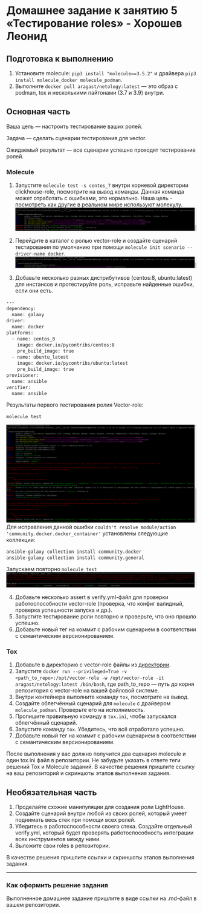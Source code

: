 # Домашнее задание к занятию 5 «Тестирование roles» - Хорошев Леонид

## Подготовка к выполнению

1. Установите molecule: `pip3 install "molecule==3.5.2"` и драйвера `pip3 install molecule_docker molecule_podman`.
2. Выполните `docker pull aragast/netology:latest` —  это образ с podman, tox и несколькими пайтонами (3.7 и 3.9) внутри.

## Основная часть

Ваша цель — настроить тестирование ваших ролей. 

Задача — сделать сценарии тестирования для vector. 

Ожидаемый результат — все сценарии успешно проходят тестирование ролей.

### Molecule

1. Запустите  `molecule test -s centos_7` внутри корневой директории clickhouse-role, посмотрите на вывод команды. Данная команда может отработать с ошибками, это нормально. Наша цель - посмотреть как другие в реальном мире используют молекулу.
 ![Alt text](https://github.com/LeonidKhoroshev/mnt-homeworks/blob/MNT-video/08-ansible-05-testing/screenshots/test1.png)

2. Перейдите в каталог с ролью vector-role и создайте сценарий тестирования по умолчанию при помощи `molecule init scenario --driver-name docker`.
 ![Alt text](https://github.com/LeonidKhoroshev/mnt-homeworks/blob/MNT-video/08-ansible-05-testing/screenshots/test2.png)

3. Добавьте несколько разных дистрибутивов (centos:8, ubuntu:latest) для инстансов и протестируйте роль, исправьте найденные ошибки, если они есть.
```
---
dependency:
  name: galaxy
driver:
  name: docker
platforms:
  - name: centos_8
    image: docker.io/pycontribs/centos:8
    pre_build_image: true
  - name: ubuntu_latest
    image: docker.io/pycontribs/ubuntu:latest
    pre_build_image: true
provisioner:
  name: ansible
verifier:
  name: ansible
```
Результаты первого тестирования ролия Vector-role:
```
molecule test
```
![Alt text](https://github.com/LeonidKhoroshev/mnt-homeworks/blob/MNT-video/08-ansible-05-testing/screenshots/test3.png)
Для исправления данной ошибки `couldn't resolve module/action 'community.docker.docker_container'` установлены следующие коллекции:
```
ansible-galaxy collection install community.docker
ansible-galaxy collection install community.general
```
Запускаем повторно `molecule test`
![Alt text](https://github.com/LeonidKhoroshev/mnt-homeworks/blob/MNT-video/08-ansible-05-testing/screenshots/test4.png)

4. Добавьте несколько assert в verify.yml-файл для  проверки работоспособности vector-role (проверка, что конфиг валидный, проверка успешности запуска и др.). 
5. Запустите тестирование роли повторно и проверьте, что оно прошло успешно.
6. Добавьте новый тег на коммит с рабочим сценарием в соответствии с семантическим версионированием.

### Tox

1. Добавьте в директорию с vector-role файлы из [директории](./example).
2. Запустите `docker run --privileged=True -v <path_to_repo>:/opt/vector-role -w /opt/vector-role -it aragast/netology:latest /bin/bash`, где path_to_repo — путь до корня репозитория с vector-role на вашей файловой системе.
3. Внутри контейнера выполните команду `tox`, посмотрите на вывод.
5. Создайте облегчённый сценарий для `molecule` с драйвером `molecule_podman`. Проверьте его на исполнимость.
6. Пропишите правильную команду в `tox.ini`, чтобы запускался облегчённый сценарий.
8. Запустите команду `tox`. Убедитесь, что всё отработало успешно.
9. Добавьте новый тег на коммит с рабочим сценарием в соответствии с семантическим версионированием.

После выполнения у вас должно получится два сценария molecule и один tox.ini файл в репозитории. Не забудьте указать в ответе теги решений Tox и Molecule заданий. В качестве решения пришлите ссылку на  ваш репозиторий и скриншоты этапов выполнения задания. 

## Необязательная часть

1. Проделайте схожие манипуляции для создания роли LightHouse.
2. Создайте сценарий внутри любой из своих ролей, который умеет поднимать весь стек при помощи всех ролей.
3. Убедитесь в работоспособности своего стека. Создайте отдельный verify.yml, который будет проверять работоспособность интеграции всех инструментов между ними.
4. Выложите свои roles в репозитории.

В качестве решения пришлите ссылки и скриншоты этапов выполнения задания.

---

### Как оформить решение задания

Выполненное домашнее задание пришлите в виде ссылки на .md-файл в вашем репозитории.
